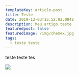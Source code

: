 ```yaml
---
templateKey: article-post
title: Teste
date: 2019-12-03T15:52:02.084Z
description: Meu artigo teste
featuredpost: false
featuredimage: /img/chemex.jpg
tags:
  - teste teste
---
```

teste teste tes

![](/img/blog-index.jpg)

